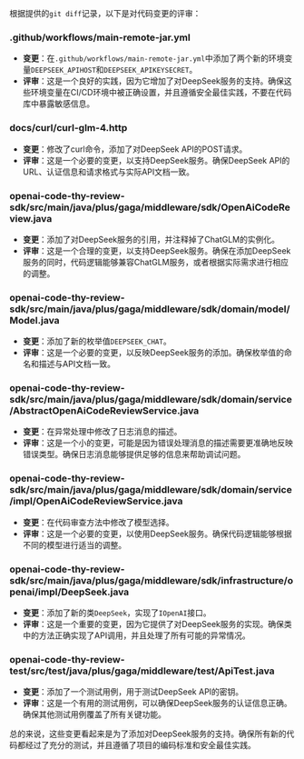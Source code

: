 根据提供的`git diff`记录，以下是对代码变更的评审：

### .github/workflows/main-remote-jar.yml
- **变更**：在`.github/workflows/main-remote-jar.yml`中添加了两个新的环境变量`DEEPSEEK_APIHOST`和`DEEPSEEK_APIKEYSECRET`。
- **评审**：这是一个良好的实践，因为它增加了对DeepSeek服务的支持。确保这些环境变量在CI/CD环境中被正确设置，并且遵循安全最佳实践，不要在代码库中暴露敏感信息。

### docs/curl/curl-glm-4.http
- **变更**：修改了curl命令，添加了对DeepSeek API的POST请求。
- **评审**：这是一个必要的变更，以支持DeepSeek服务。确保DeepSeek API的URL、认证信息和请求格式与实际API文档一致。

### openai-code-thy-review-sdk/src/main/java/plus/gaga/middleware/sdk/OpenAiCodeReview.java
- **变更**：添加了对DeepSeek服务的引用，并注释掉了ChatGLM的实例化。
- **评审**：这是一个合理的变更，以支持DeepSeek服务。确保在添加DeepSeek服务的同时，代码逻辑能够兼容ChatGLM服务，或者根据实际需求进行相应的调整。

### openai-code-thy-review-sdk/src/main/java/plus/gaga/middleware/sdk/domain/model/Model.java
- **变更**：添加了新的枚举值`DEEPSEEK_CHAT`。
- **评审**：这是一个必要的变更，以反映DeepSeek服务的添加。确保枚举值的命名和描述与API文档一致。

### openai-code-thy-review-sdk/src/main/java/plus/gaga/middleware/sdk/domain/service/AbstractOpenAiCodeReviewService.java
- **变更**：在异常处理中修改了日志消息的描述。
- **评审**：这是一个小的变更，可能是因为错误处理消息的描述需要更准确地反映错误类型。确保日志消息能够提供足够的信息来帮助调试问题。

### openai-code-thy-review-sdk/src/main/java/plus/gaga/middleware/sdk/domain/service/impl/OpenAiCodeReviewService.java
- **变更**：在代码审查方法中修改了模型选择。
- **评审**：这是一个必要的变更，以使用DeepSeek服务。确保代码逻辑能够根据不同的模型进行适当的调整。

### openai-code-thy-review-sdk/src/main/java/plus/gaga/middleware/sdk/infrastructure/openai/impl/DeepSeek.java
- **变更**：添加了新的类`DeepSeek`，实现了`IOpenAI`接口。
- **评审**：这是一个重要的变更，因为它提供了对DeepSeek服务的实现。确保类中的方法正确实现了API调用，并且处理了所有可能的异常情况。

### openai-code-thy-review-test/src/test/java/plus/gaga/middleware/test/ApiTest.java
- **变更**：添加了一个测试用例，用于测试DeepSeek API的密钥。
- **评审**：这是一个有用的测试用例，可以确保DeepSeek服务的认证信息正确。确保其他测试用例覆盖了所有关键功能。

总的来说，这些变更看起来是为了添加对DeepSeek服务的支持。确保所有新的代码都经过了充分的测试，并且遵循了项目的编码标准和安全最佳实践。